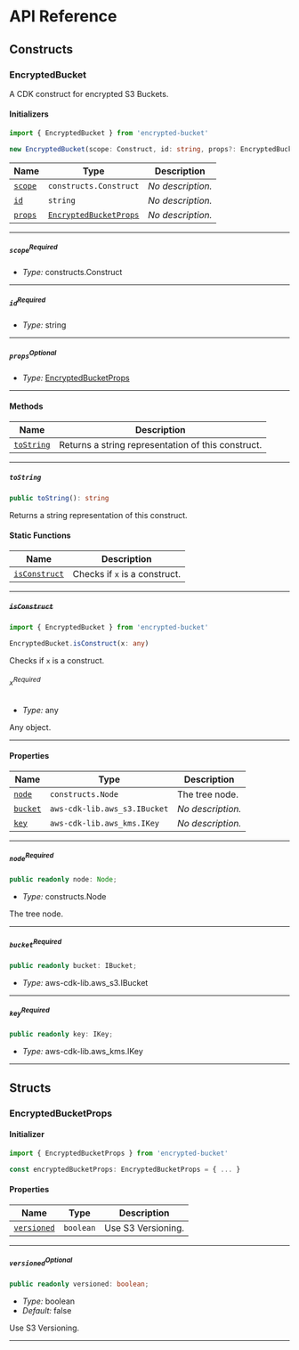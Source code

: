 # API Reference <a name="API Reference" id="api-reference"></a>

## Constructs <a name="Constructs" id="Constructs"></a>

### EncryptedBucket <a name="EncryptedBucket" id="encrypted-bucket.EncryptedBucket"></a>

A CDK construct for encrypted S3 Buckets.

#### Initializers <a name="Initializers" id="encrypted-bucket.EncryptedBucket.Initializer"></a>

```typescript
import { EncryptedBucket } from 'encrypted-bucket'

new EncryptedBucket(scope: Construct, id: string, props?: EncryptedBucketProps)
```

| **Name** | **Type** | **Description** |
| --- | --- | --- |
| <code><a href="#encrypted-bucket.EncryptedBucket.Initializer.parameter.scope">scope</a></code> | <code>constructs.Construct</code> | *No description.* |
| <code><a href="#encrypted-bucket.EncryptedBucket.Initializer.parameter.id">id</a></code> | <code>string</code> | *No description.* |
| <code><a href="#encrypted-bucket.EncryptedBucket.Initializer.parameter.props">props</a></code> | <code><a href="#encrypted-bucket.EncryptedBucketProps">EncryptedBucketProps</a></code> | *No description.* |

---

##### `scope`<sup>Required</sup> <a name="scope" id="encrypted-bucket.EncryptedBucket.Initializer.parameter.scope"></a>

- *Type:* constructs.Construct

---

##### `id`<sup>Required</sup> <a name="id" id="encrypted-bucket.EncryptedBucket.Initializer.parameter.id"></a>

- *Type:* string

---

##### `props`<sup>Optional</sup> <a name="props" id="encrypted-bucket.EncryptedBucket.Initializer.parameter.props"></a>

- *Type:* <a href="#encrypted-bucket.EncryptedBucketProps">EncryptedBucketProps</a>

---

#### Methods <a name="Methods" id="Methods"></a>

| **Name** | **Description** |
| --- | --- |
| <code><a href="#encrypted-bucket.EncryptedBucket.toString">toString</a></code> | Returns a string representation of this construct. |

---

##### `toString` <a name="toString" id="encrypted-bucket.EncryptedBucket.toString"></a>

```typescript
public toString(): string
```

Returns a string representation of this construct.

#### Static Functions <a name="Static Functions" id="Static Functions"></a>

| **Name** | **Description** |
| --- | --- |
| <code><a href="#encrypted-bucket.EncryptedBucket.isConstruct">isConstruct</a></code> | Checks if `x` is a construct. |

---

##### ~~`isConstruct`~~ <a name="isConstruct" id="encrypted-bucket.EncryptedBucket.isConstruct"></a>

```typescript
import { EncryptedBucket } from 'encrypted-bucket'

EncryptedBucket.isConstruct(x: any)
```

Checks if `x` is a construct.

###### `x`<sup>Required</sup> <a name="x" id="encrypted-bucket.EncryptedBucket.isConstruct.parameter.x"></a>

- *Type:* any

Any object.

---

#### Properties <a name="Properties" id="Properties"></a>

| **Name** | **Type** | **Description** |
| --- | --- | --- |
| <code><a href="#encrypted-bucket.EncryptedBucket.property.node">node</a></code> | <code>constructs.Node</code> | The tree node. |
| <code><a href="#encrypted-bucket.EncryptedBucket.property.bucket">bucket</a></code> | <code>aws-cdk-lib.aws_s3.IBucket</code> | *No description.* |
| <code><a href="#encrypted-bucket.EncryptedBucket.property.key">key</a></code> | <code>aws-cdk-lib.aws_kms.IKey</code> | *No description.* |

---

##### `node`<sup>Required</sup> <a name="node" id="encrypted-bucket.EncryptedBucket.property.node"></a>

```typescript
public readonly node: Node;
```

- *Type:* constructs.Node

The tree node.

---

##### `bucket`<sup>Required</sup> <a name="bucket" id="encrypted-bucket.EncryptedBucket.property.bucket"></a>

```typescript
public readonly bucket: IBucket;
```

- *Type:* aws-cdk-lib.aws_s3.IBucket

---

##### `key`<sup>Required</sup> <a name="key" id="encrypted-bucket.EncryptedBucket.property.key"></a>

```typescript
public readonly key: IKey;
```

- *Type:* aws-cdk-lib.aws_kms.IKey

---


## Structs <a name="Structs" id="Structs"></a>

### EncryptedBucketProps <a name="EncryptedBucketProps" id="encrypted-bucket.EncryptedBucketProps"></a>

#### Initializer <a name="Initializer" id="encrypted-bucket.EncryptedBucketProps.Initializer"></a>

```typescript
import { EncryptedBucketProps } from 'encrypted-bucket'

const encryptedBucketProps: EncryptedBucketProps = { ... }
```

#### Properties <a name="Properties" id="Properties"></a>

| **Name** | **Type** | **Description** |
| --- | --- | --- |
| <code><a href="#encrypted-bucket.EncryptedBucketProps.property.versioned">versioned</a></code> | <code>boolean</code> | Use S3 Versioning. |

---

##### `versioned`<sup>Optional</sup> <a name="versioned" id="encrypted-bucket.EncryptedBucketProps.property.versioned"></a>

```typescript
public readonly versioned: boolean;
```

- *Type:* boolean
- *Default:* false

Use S3 Versioning.

---



